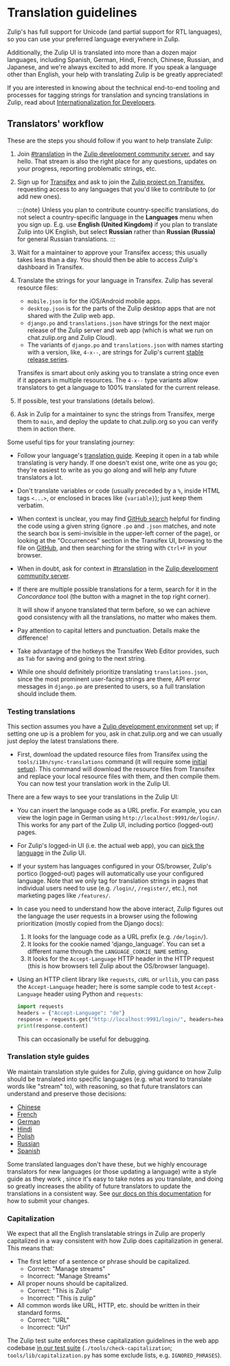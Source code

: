 # Translation guidelines

Zulip's has full support for Unicode (and partial support for RTL
languages), so you can use your preferred language everywhere in
Zulip.

Additionally, the Zulip UI is translated into more than a dozen major
languages, including Spanish, German, Hindi, French, Chinese, Russian,
and Japanese, and we're always excited to add more.  If you speak a
language other than English, your help with translating Zulip is be
greatly appreciated!

If you are interested in knowing about the technical end-to-end
tooling and processes for tagging strings for translation and syncing
translations in Zulip, read about [Internationalization for
Developers](../translating/internationalization.md).

## Translators' workflow

These are the steps you should follow if you want to help translate
Zulip:

1. Join [#translation][translation-stream] in the [Zulip development
community server](https://zulip.com/developer-community/), and say hello.
That stream is also the right place for any questions, updates on your
progress, reporting problematic strings, etc.

1. Sign up for [Transifex](https://www.transifex.com) and ask to join the [Zulip
project on Transifex](https://www.transifex.com/zulip/zulip/), requesting access
to any languages that you'd like to contribute to (or add new ones).

   :::{note}
   Unless you plan to contribute country-specific translations, do not
   select a country-specific language in the **Languages** menu when you sign
   up. E.g. use **English (United Kingdom)** if you plan to translate Zulip
   into UK English, but select **Russian** rather than **Russian (Russia)** for
   general Russian translations.
   :::

1. Wait for a maintainer to approve your Transifex access; this
   usually takes less than a day. You should then be able to access
   Zulip's dashboard in Transifex.

1. Translate the strings for your language in Transifex.  Zulip has
   several resource files:
   - `mobile.json` is for the iOS/Android mobile apps.
   - `desktop.json` is for the parts of the Zulip desktop apps that
     are not shared with the Zulip web app.
   - `django.po` and `translations.json` have strings for the next
     major release of the Zulip server and web app (which is what we
     run on chat.zulip.org and Zulip Cloud).
   - The variants of `django.po` and `translations.json` with names
     starting with a version, like, `4-x--`, are strings for Zulip's
     current [stable release series](../overview/release-lifecycle.md).

   Transifex is smart about only asking you to translate a string once
   even if it appears in multiple resources.  The `4-x--` type variants
   allow translators to get a language to 100% translated for the
   current release.

1. If possible, test your translations (details below).

1. Ask in Zulip for a maintainer to sync the strings from Transifex,
   merge them to `main`, and deploy the update to chat.zulip.org so
   you can verify them in action there.

Some useful tips for your translating journey:

- Follow your language's [translation guide](#translation-style-guides).
  Keeping it open in a tab while translating is very handy.  If one
  doesn't exist one, write one as you go; they're easiest to write as
  you go along and will help any future translators a lot.

- Don't translate variables or code (usually preceded by a `%`, inside
  HTML tags `<...>`, or enclosed in braces like `{variable}`); just
  keep them verbatim.

- When context is unclear, you may find [GitHub
  search](https://github.com/search?q=org%3Azulip+%22alert+word+already+exists%22&type=code)
  helpful for finding the code using a given string (ignore `.po` and
  `.json` matches, and note the search box is semi-invisible in the
  upper-left corner of the page), or looking at the "Occurrences"
  section in the Transifex UI, browsing to the file on
  [GitHub](https://github.com/zulip/zulip/), and then searching for
  the string with `Ctrl+F` in your browser.

- When in doubt, ask for context in
  [#translation](https://chat.zulip.org/#narrow/stream/58-translation) in
  the [Zulip development community server](https://zulip.com/developer-community/).

- If there are multiple possible translations for a term, search for it in
  the *Concordance* tool (the button with a magnet in the top right corner).

  It will show if anyone translated that term before, so we can achieve good
  consistency with all the translations, no matter who makes them.

- Pay attention to capital letters and punctuation. Details make the
  difference!

- Take advantage of the hotkeys the Transifex Web Editor provides, such as
  `Tab` for saving and going to the next string.

- While one should definitely prioritize translating
  `translations.json`, since the most prominent user-facing strings
  are there, API error messages in `django.po` are presented to users,
  so a full translation should include them.

### Testing translations

This section assumes you have a
[Zulip development environment](../development/overview.md) set up;
if setting one up is a problem for you, ask in chat.zulip.org and we
can usually just deploy the latest translations there.

- First, download the updated resource files from Transifex using the
`tools/i18n/sync-translations` command (it will require some [initial
setup](../translating/internationalization.html#transifex-cli-setup)). This
command will download the resource files from Transifex and replace
your local resource files with them, and then compile them.  You can
now test your translation work in the Zulip UI.

There are a few ways to see your translations in the Zulip UI:

- You can insert the language code as a URL prefix.  For example, you
  can view the login page in German using
  `http://localhost:9991/de/login/`.  This works for any part of the
  Zulip UI, including portico (logged-out) pages.
- For Zulip's logged-in UI (i.e. the actual web app), you can [pick the
  language](https://zulip.com/help/change-your-language) in the
  Zulip UI.
- If your system has languages configured in your OS/browser, Zulip's
  portico (logged-out) pages will automatically use your configured
  language.  Note that we only tag for translation strings in pages
  that individual users need to use (e.g. `/login/`, `/register/`,
  etc.), not marketing pages like `/features/`.
- In case you need to understand how the above interact, Zulip figures
  out the language the user requests in a browser using the following
  prioritization (mostly copied from the Django docs):

  1. It looks for the language code as a URL prefix (e.g. `/de/login/`).
  1. It looks for the cookie named 'django_language'. You can set a
     different name through the `LANGUAGE_COOKIE_NAME` setting.
  1. It looks for the `Accept-Language` HTTP header in the HTTP request
     (this is how browsers tell Zulip about the OS/browser language).

- Using an HTTP client library like `requests`, `cURL` or `urllib`,
  you can pass the `Accept-Language` header; here is some sample code to
  test `Accept-Language` header using Python and `requests`:

  ```python
  import requests
  headers = {"Accept-Language": "de"}
  response = requests.get("http://localhost:9991/login/", headers=headers)
  print(response.content)
  ```

  This can occasionally be useful for debugging.

### Translation style guides

We maintain translation style guides for Zulip, giving guidance on how
Zulip should be translated into specific languages (e.g. what word to
translate words like "stream" to), with reasoning, so that future
translators can understand and preserve those decisions:

- [Chinese](chinese.md)
- [French](french.md)
- [German](german.md)
- [Hindi](hindi.md)
- [Polish](polish.md)
- [Russian](russian.md)
- [Spanish](spanish.md)

Some translated languages don't have these, but we highly encourage
translators for new languages (or those updating a language) write a
style guide as they work , since it's easy to take notes as you
translate, and doing so greatly increases the ability of future
translators to update the translations in a consistent way.  See [our
docs on this documentation](../documentation/overview.md) for how to
submit your changes.

### Capitalization

We expect that all the English translatable strings in Zulip are
properly capitalized in a way consistent with how Zulip does
capitalization in general.  This means that:

- The first letter of a sentence or phrase should be capitalized.
    - Correct: "Manage streams"
    - Incorrect: "Manage Streams"
- All proper nouns should be capitalized.
    - Correct: "This is Zulip"
    - Incorrect: "This is zulip"
- All common words like URL, HTTP, etc. should be written in their
  standard forms.
    - Correct: "URL"
    - Incorrect: "Url"

The Zulip test suite enforces these capitalization guidelines in the
web app codebase [in our test
suite](../testing/testing.html#other-test-suites)
(`./tools/check-capitalization`; `tools/lib/capitalization.py` has
some exclude lists, e.g. `IGNORED_PHRASES`).

[translation-stream]: https://chat.zulip.org/#narrow/stream/58-translation
